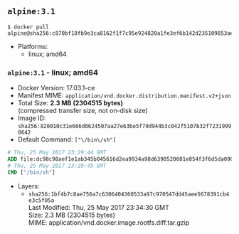 ## `alpine:3.1`

```console
$ docker pull alpine@sha256:c870bf18fb9e3ca8162f1f7c95e924820a1fe3ef6b142d235109853ae68772b4
```

-	Platforms:
	-	linux; amd64

### `alpine:3.1` - linux; amd64

-	Docker Version: 17.03.1-ce
-	Manifest MIME: `application/vnd.docker.distribution.manifest.v2+json`
-	Total Size: **2.3 MB (2304515 bytes)**  
	(compressed transfer size, not on-disk size)
-	Image ID: `sha256:820010c31e666d0624507aa27e63be5f79d944b3c042f5107b32f72319990642`
-	Default Command: `["\/bin\/sh"]`

```dockerfile
# Thu, 25 May 2017 23:29:44 GMT
ADD file:dc98c98aef1e1ab345b045616d2ea9934a98d6390520601e854f3f6d5da09054 in / 
# Thu, 25 May 2017 23:29:45 GMT
CMD ["/bin/sh"]
```

-	Layers:
	-	`sha256:1bf4b7c8ae756a7c6306404360533a97c970547dd45aee5678391cb4e3c5f05a`  
		Last Modified: Thu, 25 May 2017 23:34:30 GMT  
		Size: 2.3 MB (2304515 bytes)  
		MIME: application/vnd.docker.image.rootfs.diff.tar.gzip
